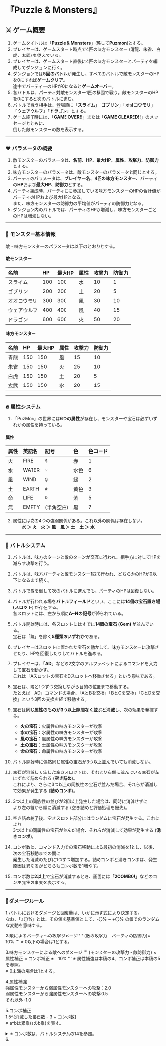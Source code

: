 # 『Puzzle & Monsters』

## ⚔️ ゲーム概要

1.  ゲームタイトルは「**Puzzle & Monsters**」(略して**Puzmon**)とする。
2.  プレイヤーは、ゲームスタート時点で4匹の味方モンスター (清龍、朱雀、白虎、玄武) を従えている。
3.  プレイヤーは、ゲームスタート直後に4匹の味方モンスターとパーティを編成してダンジョンに行く。
4.  ダンジョンでは**5回のバトル**が発生し、すべてのバトルで敵モンスターのHPを0にすれば**ゲームクリア**。  
    途中でパーティーのHPが0になると**ゲームオーバー**。
5.  各バトルは、パーティ対敵モンスター1匹の構図で戦う。敵モンスターのHPを0にすると次のバトルに進む。
6.  バトルで戦う相手は、登場順に「**スライム**」「**ゴブリン**」「**オオコウモリ**」「**ウェアウルフ**」「**ドラゴン**」とする。
7.  ゲーム終了時には、「**GAME OVER!!**」または「**GAME CLEARED!!**」のメッセージとともに、  
    倒した敵モンスターの数を表示する。

---

### ❤️ パラメータの概要

1.  敵モンスターのパラメータは、**名前**、**HP**、**最大HP**、**属性**、**攻撃力**、**防御力**とする。
2.  味方モンスターのパラメータは、敵モンスターのパラメータと同じとする。
3.  パーティのパラメータは、**プレイヤー名**、**4匹の味方モンスター**、パーティの**HP**および**最大HP**、**防御力**とする。
4.  パーティ編成時、パーティにに参加している味方モンスターのHPの合計値がパーティのHPおよび最大HPとなる。  
    また、味方モンスターの防御力の平均値がパーティの防御力となる。
5.  ダンジョン内のバトルでは、パーティのHPが増減し、味方モンスターごとのHPは増減しない。

---

### 👾 モンスター基本情報

敵・味方モンスターのパラメータは以下のとおりとする。

#### 敵モンスター

| 名前         | HP  | 最大HP | 属性 | 攻撃力 | 防御力 |
| :----------- | :-- | :----- | :--- | :----- | :----- |
| スライム     | 100 | 100    | 水   | 10     | 1      |
| ゴブリン     | 200 | 200    | 土   | 20     | 5      |
| オオコウモリ | 300 | 300    | 風   | 30     | 10     |
| ウェアウルフ | 400 | 400    | 風   | 40     | 15     |
| ドラゴン     | 600 | 600    | 火   | 50     | 20     |

#### 味方モンスター

| 名前 | HP  | 最大HP | 属性 | 攻撃力 | 防御力 |
| :--- | :-- | :----- | :--- | :----- | :----- |
| 青龍 | 150 | 150    | 風   | 15     | 10     |
| 朱雀 | 150 | 150    | 火   | 25     | 10     |
| 白虎 | 150 | 150    | 土   | 20     | 5      |
| 玄武 | 150 | 150    | 水   | 20     | 15     |

---

### 🔥 属性システム

1.  「PuzMon」の世界には**6つの属性**が存在し、モンスターや宝石は必ずいずれかの属性を持っている。

#### 属性

| 属性 | 英語名 | 記号         | 色   | 色コード |
| :--- | :----- | :----------- | :--- | :------- |
| 火   | FIRE   | ```$```    | 赤   | 1        |
| 水   | WATER  | ```~```    | 水色 | 6        |
| 風   | WIND   | ```@```    | 緑   | 2        |
| 土   | EARTH  | ```#```    | 黄色 | 3        |
| 命   | LIFE   | ```&```    | 紫   | 5        |
| 無   | EMPTY  | (半角空白)   | 黒   | 7        |

2.  属性には次の4つの強弱関係がある。これ以外の関係は存在しない。  
    　　**水 ＞ 火　火 ＞ 風　風 ＞ 土　土 ＞ 水**

---

### 🤜 バトルシステム

1.  バトルは、味方のターンと敵のターンが交互に行われ、相手方に対してHPを減らす攻撃を行う。
2.  バトルは、味方パーティと敵モンスター1匹で行われ、どちらかのHPが0以下になるまで続く。
3.  バトルで敵を倒して次のバトルに進んでも、パーティのHPは回復しない。
4.  バトルが行われる場を**バトルフィールド**といい、ここには**14個の宝石置き場 (スロット)** が存在する。  
    各スロットには、左から順に**A~Nの記号**が降られている。
5.  バトル開始時には、各スロットにはすでに**14個の宝石 (Gem)** が並んでいる。  
    宝石は「無」を除く**5種類のいずれか**である。
6.  プレイヤーはスロットに置かれた宝石を動かして、味方モンスターに攻撃させたり、HPを回復したりしてバトルを進める。
7.  プレイヤーは、「**AD**」などの2文字のアルファベットによるコマンドを入力して宝石を動かす。  
    これは「Aスロットの宝石をDスロットへ移動させる」という意味である。
8.  宝石は、隣と1つずつ交換しながら目的の位置まで移動する。  
    たとえば「AD」コマンドの場合、「AとBを交換」「BとCを交換」「CとDを交換」という3回の交換を経て移動する。

9.  宝石は**同じ属性のものが3つ以上隙間なく並ぶと消滅**し、次の効果を発揮する。
    * **火の宝石**：火属性の味方モンスターが攻撃
    * **水の宝石**：水属性の味方モンスターが攻撃
    * **風の宝石**：風属性の味方モンスターが攻撃
    * **土の宝石**：土属性の味方モンスターが攻撃
    * **命の宝石**：命属性の味方モンスターが攻撃

10. バトル開始時に偶然同じ属性の宝石が3つ以上並んでいても消滅しない。
11. 宝石が消滅して生じた空きスロットは、それより右側に並んでいる宝石が左にずれて詰められる (**空き詰め**)。  
    これにより、さらに3つ以上の同族性の宝石が並んだ場合、それらが消滅して効果が発生する (**詰めコンボ**)。
12. 3つ以上の同族性の並びが2組以上発生した場合は、同時に消滅せずに  
    より左の組から順に消滅する (空き詰めと評価処理を優先)。
13. 空き詰め終了後、空きスロット部分にはランダムに宝石が発生する。これにより  
    3つ以上の同属性の宝石が並んだ場合、それらが消滅して効果が発生する (**湧きコンボ**)。
14. コンボ数は、コマンド入力での宝石移動による最初の消滅を1とし、以後、次の宝石移動までの間に  
    発生した消滅のたびに1つずつ増加する。詰めコンボと湧きコンボは、発生原因は異なるがどちらもコンボ数を1増やす。
15. コンボ数は**2以上**で宝石が消滅するとき、画面には「**2COMBO!**」などのコンボ発生の事実を表示する。

---
### 📕ダメージルール
1.バトルにおけるダメージと回復量は、いかに示す式により決定する。  
  なお、「±〇%」とは、その値を基準値として、-〇% ~ +〇% の幅でのランダムな変動を意味する。

2.敵によるパーティへの攻撃ダメージ
  '''
  (敵の攻撃力 - パーティの防御力)±　10%
  '''
  ※ 0以下の場合は1とする。

3.味方モンスターによる敵へのダメージ
  '''
  (モンスターの攻撃力 - 敵防御力) × 属性補正 × コンボ補正 ±　10%
  '''
  ※ 属性補強は本稿の4、コンボ補正は本稿の5を参照。  
  ※ 0未満の場合は1とする。
  
4.属性補強  
  強属性モンスターから弱属性モンスターへの攻撃：2.0  
  弱属性モンスターから強属性モンスターへの攻撃:0.5  
  それ以外							:1.0  
  
5.コンボ補正  
  1.5^{消滅した宝石数 - 3 + コンボ数}  
  ※ a^bは累乗(aのb乗)を表す。
<details><summary>  ※ コンボ数は、バトルシステムの14を参照。</summary>
14. コンボ数は、コマンド入力での宝石移動による最初の消滅を1とし、以後、次の宝石移動までの間に  
    発生した消滅のたびに1つずつ増加する。詰めコンボと湧きコンボは、発生原因は異なるがどちらもコンボ数を1増やす。
</details>
6.
